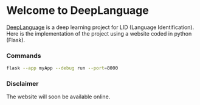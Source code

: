 # Welcome to DeepLanguage

<a href="github.com/Zoko91/deepLanguage">DeepLanguage</a> is a deep learning project for LID (Language Identification).
Here is the implementation of the project using a website coded in python (Flask).

### Commands

```bash 
flask --app myApp --debug run --port=8000
```

### Disclaimer
The website will soon be available online.
